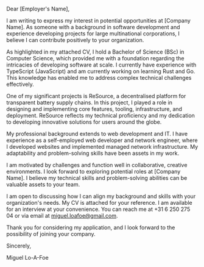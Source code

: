 Dear [Employer's Name],

I am writing to express my interest in potential opportunities at [Company Name]. As someone with a background in software development and experience developing projects for large multinational corporations, I believe I can contribute positively to your organization.

As highlighted in my attached CV, I hold a Bachelor of Science (BSc) in Computer Science, which provided me with a foundation regarding the intricacies of developing software at scale. I currently have experience with TypeScript (JavaScript) and am currently working on learning Rust and Go. This knowledge has enabled me to address complex technical challenges effectively.

One of my significant projects is ReSource, a decentralised platform for transparent battery supply chains. In this project, I played a role in designing and implementing core features, tooling, infrastructure, and deployment. ReSource reflects my technical proficiency and my dedication to developing innovative solutions for users around the globe.

My professional background extends to web development and IT. I have experience as a self-employed web developer and network engineer, where I developed websites and implemented managed network infrastructure. My adaptability and problem-solving skills have been assets in my work.

I am motivated by challenges and function well in collaborative, creative environments. I look forward to exploring potential roles at [Company Name]. I believe my technical skills and problem-solving abilities can be valuable assets to your team.

I am open to discussing how I can align my background and skills with your organization's needs. My CV is attached for your reference. I am available for an interview at your convenience. You can reach me at +31 6 250 275 04 or via email at miguel.loafoe@gmail.com.

Thank you for considering my application, and I look forward to the possibility of joining your company.

Sincerely,

Miguel Lo-A-Foe
